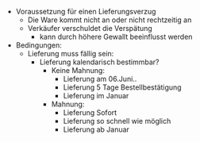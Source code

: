 - Voraussetzung für einen Lieferungsverzug
	- Die Ware kommt nicht an oder nicht rechtzeitig an
	- Verkäufer verschuldet die Verspätung
		- kann durch höhere Gewallt beeinflusst werden
- Bedingungen:
	- Lieferung muss fällig sein:
		- Lieferung kalendarisch bestimmbar?
			- Keine Mahnung:
				- Lieferung am 06.Juni..
				- Lieferung 5 Tage Bestellbestätigung
				- Lieferung im Januar
			- Mahnung:
				- Lieferung Sofort
				- Lieferung so schnell wie möglich
				- Lieferung ab Januar